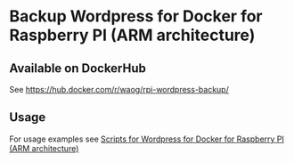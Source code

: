 # Backup Wordpress for Docker for Raspberry PI (ARM architecture)

## Available on DockerHub
See https://hub.docker.com/r/waog/rpi-wordpress-backup/

## Usage
For usage examples see [Scripts for Wordpress for Docker for Raspberry PI (ARM architecture)](https://github.com/Waog/rpi-docker-wordpress-scripts)
